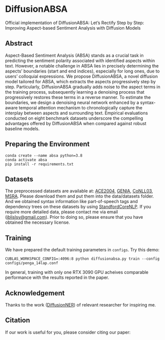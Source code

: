 # DiffusionABSA
Official implementation of DiffusionABSA: Let’s Rectify Step by Step: Improving Aspect-based Sentiment Analysis with Diffusion Models


## Abstract
Aspect-Based Sentiment Analysis (ABSA) stands as a crucial task in predicting the sentiment polarity associated with identified aspects within text. However, a notable challenge in ABSA lies in precisely determining the aspects’ boundaries (start and end indices), especially for long ones, due to users’ colloquial expressions. We propose DiffusionABSA, a novel diffusion model tailored for ABSA, which extracts the aspects progressively step by step. Particularly, DiffusionABSA gradually adds noise to the aspect terms in the training process, subsequently learning a denoising process that progressively restores these terms in a reverse manner. To estimate the boundaries, we design a denoising neural network enhanced by a syntax-aware temporal attention mechanism to chronologically capture the interplay between aspects and surrounding text. Empirical evaluations conducted on eight benchmark datasets underscore the compelling advantages offered by DiffusionABSA when compared against robust baseline models.


## Preparing the Environment
```
conda create --name absa python=3.8
conda activate absa
pip install -r requirements.txt
```
## Datasets
The preprocessed datasets are available at: [ACE2004](https://drive.google.com/drive/folders/10DYZGYqYSRFQZUbGs8OhFtAvaVD1FC0D?usp=sharing), [GENIA](https://drive.google.com/drive/folders/1krNw98zi5mp0KPZGoCo5D5ne8dWV6pUD?usp=sharing), [CoNLL03](https://drive.google.com/drive/folders/17BXWQ2W0zzrbYR8W1KAWSCNSYJcoUGiw?usp=sharing), [MSRA](https://drive.google.com/drive/folders/1wt0XTEG3FFl8uiUyTUYxVwQ1i3oZtOHn?usp=sharing). Please download them and put them into the data/datasets folder. And we obtained syntax information like part-of-speech tags and dependency trees on these datasets by using [StandfordCoreNLP](https://stanfordnlp.github.io/CoreNLP/). If you require more detailed data, please contact me via email (iblislsy@gmail.com). Prior to doing so, please ensure that you have obtained the necessary license.


## Training
We have prepared the default training parameters in `configs`. Try this demo:
```
CUBLAS_WORKSPACE_CONFIG=:4096:8 python diffusionabsa.py train --config configs/penga_14lap.conf
```
In general, training with only one RTX 3090 GPU acheives comparable performance with the results reported in the paper.

## Acknowledgement
Thanks to the work ([DiffusionNER](https://github.com/tricktreat/DiffusionNER)) of relevant researcher for inspiring me.

## Citation
If our work is useful for you, please consider citing our paper:
```

```